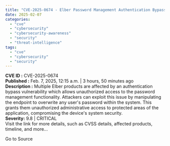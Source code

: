 ```yaml
---
title: "CVE-2025-0674 - Elber Password Management Authentication Bypass"
date: 2025-02-07
categories: 
  - "cve"
  - "cybersecurity"
  - "cybersecurity-awareness"
  - "security"
  - "threat-intelligence"
tags: 
  - "cve"
  - "cybersecurity"
  - "security"
---
```


**CVE ID :** CVE-2025-0674  
**Published :** Feb. 7, 2025, 12:15 a.m. | 3 hours, 50 minutes ago  
**Description :** Multiple Elber products are affected by an authentication bypass vulnerability which allows unauthorized access to the password management functionality. Attackers can exploit this issue by manipulating the endpoint to overwrite any user's password within the system. This grants them unauthorized administrative access to protected areas of the application, compromising the device's system security.  
**Severity:** 9.8 | CRITICAL  
Visit the link for more details, such as CVSS details, affected products, timeline, and more...

Go to Source
